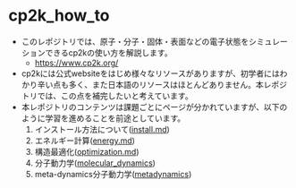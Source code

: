 # cp2k_how_to
* このレポジトリでは、原子・分子・固体・表面などの電子状態をシミュレーションできるcp2kの使い方を解説します。
    * https://www.cp2k.org/
* cp2kには公式websiteをはじめ様々なリソースがありますが、初学者にはわかり辛い点も多く、また日本語のリソースはほとんどありません。本レポジトリでは、この点を補完したいと考えています。
* 本レポジトリのコンテンツは課題ごとにページが分かれていますが、以下のように学習を進めることを前途としています。
    1. インストール方法について([install.md](./install.md))
    2. エネルギー計算([energy.md](./energy.md))
    3. 構造最適化([optimization.md](./optimization.md))
    4. 分子動力学([molecular_dynamics](./molecular_dynamics.md))
    5. meta-dynamics分子動力学([metadynamics](./metadynamics.md))